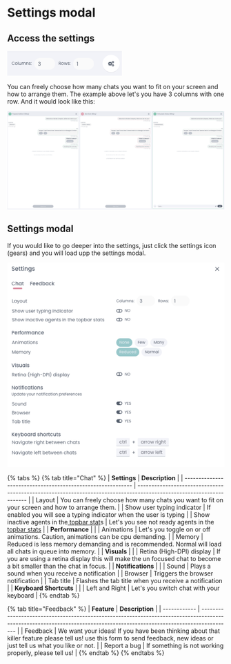 # Settings modal

## Access the settings

<div align="left">

<img src="../../.gitbook/assets/image (76).png" alt="The settings is located in the top right corner">

</div>

You can freely choose how many chats you want to fit on your screen and how to arrange them. The example above let's you have 3 columns with one row. And it would look like this:

![](<../../.gitbook/assets/image (55).png>)

## Settings modal

If you would like to go deeper into the settings, just click the settings icon (gears) and you will load upp the settings modal.

<div align="left">

<img src="../../.gitbook/assets/image (78).png" alt="">

</div>

{% tabs %}
{% tab title="Chat" %}
| **Settings**                                                | **Description**                                                                                                      |
| ----------------------------------------------------------- | -------------------------------------------------------------------------------------------------------------------- |
| Layout                                                      | You can freely choose how many chats you want to fit on your screen and how to arrange them.                         |
| Show user typing indicator                                  | If enabled you will see a typing indicator when the user is typing                                                   |
| Show inactive agents in the[ topbar stat](topbar-stats.md)s | Let's you see not ready agents in the [topbar stats](topbar-stats.md)                                                |
| **Performance**                                             |                                                                                                                      |
| Animations                                                  | Let's you toggle on or off animations. Caution, animations can be cpu demanding.                                     |
| Memory                                                      | Reduced is less memory demanding and is recommended. Normal will load all chats in queue into memory.                |
| **Visuals**                                                 |                                                                                                                      |
| Retina (High-DPI) display                                   | If you are using a retina display this will make the un focused chat to become a bit smaller than the chat in focus. |
| **Notifications**                                           |                                                                                                                      |
| Sound                                                       | Plays a sound when you receive a notification                                                                        |
| Browser                                                     | Triggers the browser notification                                                                                    |
| Tab title                                                   | Flashes the tab title when you receive a notification                                                                |
| **Keyboard Shortcuts**                                      |                                                                                                                      |
| Left and Right                                              | Let's you switch chat with your keyboard                                                                             |
{% endtab %}

{% tab title="Feedback" %}
| **Feature**  | **Description**                                                                                                                                                         |
| ------------ | ----------------------------------------------------------------------------------------------------------------------------------------------------------------------- |
| Feedback     | We want your ideas! If you have been thinking about that killer feature please tell us! use this form to send feedback, new ideas or just tell us what you like or not. |
| Report a bug | If something is not working properly, please tell us!                                                                                                                   |
{% endtab %}
{% endtabs %}
